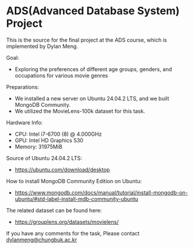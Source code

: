 # ADS(Advanced Database System) Project
This is the source for the final project at the ADS course, which is implemented by Dylan Meng.

Goal:
 - Exploring the preferences of different age groups, genders, and occupations for various movie genres

Preparations:
 - We installed a new server on Ubuntu 24.04.2 LTS, and we built MongoDB Community.
 - We utilized the MovieLens-100k dataset for this task.

Hardware Info:
  - CPU: Intel i7-6700 (8) @ 4.000GHz
  - GPU: Intel HD Graphics 530
  - Memory: 31975MiB

Source of Ubuntu 24.04.2 LTS:
  - https://ubuntu.com/download/desktop

How to install MongoDB Community Edition on Ubuntu:
 - https://www.mongodb.com/docs/manual/tutorial/install-mongodb-on-ubuntu/#std-label-install-mdb-community-ubuntu
   
The related dataset can be found here: 
 - https://grouplens.org/datasets/movielens/

If you have any comments for the task, 
  Please contact dylanmeng@chungbuk.ac.kr
